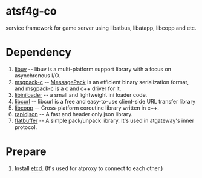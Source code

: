 # atsf4g-co
service framework for game server using libatbus, libatapp, libcopp and etc.


# Dependency
1. [libuv](http://libuv.org/)  -- libuv is a multi-platform support library with a focus on asynchronous I/O.
2. [msgpack-c](https://github.com/msgpack/msgpack-c)  -- [MessagePack](http://msgpack.org/) is an efficient binary serialization format, and [msgpack-c](https://github.com/msgpack/msgpack-c) is a c and c++ driver for it.
3. [libiniloader](https://github.com/owt5008137/libiniloader) -- a small and lightweight ini loader code.
4. [libcurl](https://curl.haxx.se/libcurl/) -- libcurl is a free and easy-to-use client-side URL transfer library
5. [libcopp](https://github.com/owt5008137/libcopp) -- Cross-platform coroutine library written in c++.
6. [rapidjson](https://github.com/miloyip/rapidjson) -- A fast and header only json library.
7. [flatbuffer](https://github.com/google/flatbuffers) -- A simple pack/unpack library. It's used in atgateway's inner protocol.


# Prepare
1. Install [etcd](https://github.com/coreos/etcd). (It's used for atproxy to connect to each other.)
